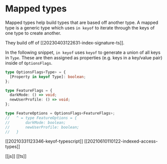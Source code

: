 # Mapped types

Mapped types help build types that are based off another type. A mapped type is a generic type which uses `in keyof` to iterate through the keys of one type to create another.

They build off of [[20230403122631-index-signature-ts]].

In the following snippet, `in keyof` uses `keyof` to generate a union of all keys in `Type`. These are then assigned as properties (e.g. keys in a key/value pair) inside of `OptionsFlags`.

```typescript
type OptionsFlags<Type> = {
  [Property in keyof Type]: boolean;
};

type FeatureFlags = {
  darkMode: () => void;
  newUserProfile: () => void;
};

type FeatureOptions = OptionsFlags<FeatureFlags>;
//   ^ = type FeatureOptions = {
//       darkMode: boolean;
//       newUserProfile: boolean;
//   }
```

[[20210331123346-keyof-typescript]]
[[20210610110122-indexed-access-types]]

[[js]]
[[ts]]